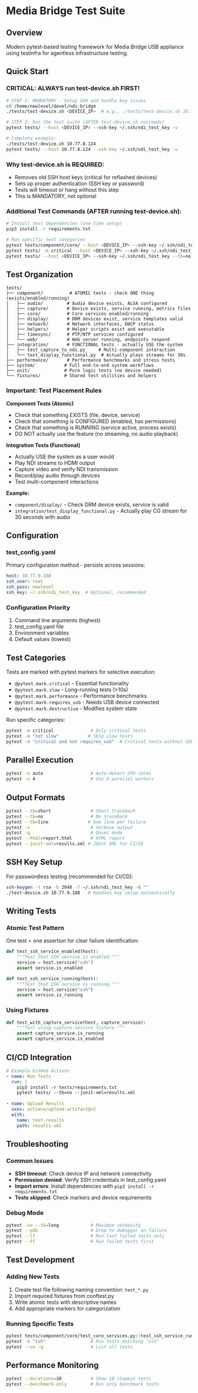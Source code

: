 # Media Bridge Test Suite

## Overview
Modern pytest-based testing framework for Media Bridge USB appliance using testinfra for agentless infrastructure testing.

## Quick Start

### CRITICAL: ALWAYS run test-device.sh FIRST!

```bash
# STEP 1: MANDATORY - Setup SSH and handle key issues
cd /home/newlevel/devel/ndi-bridge
./tests/test-device.sh <DEVICE_IP>  # e.g., ./tests/test-device.sh 10.77.8.124

# STEP 2: Run the test suite (AFTER test-device.sh succeeds)
pytest tests/ --host <DEVICE_IP> --ssh-key ~/.ssh/ndi_test_key -v

# Complete example:
./tests/test-device.sh 10.77.8.124
pytest tests/ --host 10.77.8.124 --ssh-key ~/.ssh/ndi_test_key -v
```

### Why test-device.sh is REQUIRED:
- Removes old SSH host keys (critical for reflashed devices)
- Sets up proper authentication (SSH key or password)
- Tests will timeout or hang without this step
- This is MANDATORY, not optional

### Additional Test Commands (AFTER running test-device.sh):
```bash
# Install test dependencies (one-time setup)
pip3 install -r requirements.txt

# Run specific test categories
pytest tests/component/core/ --host <DEVICE_IP> --ssh-key ~/.ssh/ndi_test_key -q
pytest tests/ -m critical --host <DEVICE_IP> --ssh-key ~/.ssh/ndi_test_key
pytest tests/ --host <DEVICE_IP> --ssh-key ~/.ssh/ndi_test_key --tb=no --co  # List tests
```

## Test Organization

```
tests/
├── component/          # ATOMIC tests - check ONE thing (exists/enabled/running)
│   ├── audio/         # Audio device exists, ALSA configured
│   ├── capture/       # Device exists, service running, metrics files
│   ├── core/          # Core services enabled/running
│   ├── display/       # DRM devices exist, service templates valid
│   ├── network/       # Network interfaces, DHCP status
│   ├── helpers/       # Helper scripts exist and executable
│   ├── timesync/      # PTP/NTP services configured
│   └── web/           # Web server running, endpoints respond
├── integration/       # FUNCTIONAL tests - actually USE the system
│   ├── test_capture_to_ndi.py     # Multi-component interaction
│   └── test_display_functional.py  # Actually plays streams for 30s
├── performance/       # Performance benchmarks and stress tests
├── system/           # Full end-to-end system workflows
├── unit/             # Pure logic tests (no device needed)
└── fixtures/         # Shared test utilities and helpers
```

### Important: Test Placement Rules

**Component Tests (Atomic)**
- Check that something EXISTS (file, device, service)
- Check that something is CONFIGURED (enabled, has permissions)
- Check that something is RUNNING (service active, process exists)
- DO NOT actually use the feature (no streaming, no audio playback)

**Integration Tests (Functional)**
- Actually USE the system as a user would
- Play NDI streams to HDMI output
- Capture video and verify NDI transmission
- Record/play audio through devices
- Test multi-component interactions

**Example:**
- `component/display/` - Check DRM device exists, service is valid
- `integration/test_display_functional.py` - Actually play CG stream for 30 seconds with audio

## Configuration

### test_config.yaml
Primary configuration method - persists across sessions:
```yaml
host: 10.77.9.188
ssh_user: root
ssh_pass: newlevel
ssh_key: ~/.ssh/ndi_test_key  # Optional, recommended
```

### Configuration Priority
1. Command line arguments (highest)
2. test_config.yaml file
3. Environment variables
4. Default values (lowest)

## Test Categories

Tests are marked with pytest markers for selective execution:

- `@pytest.mark.critical` - Essential functionality
- `@pytest.mark.slow` - Long-running tests (>10s)
- `@pytest.mark.performance` - Performance benchmarks
- `@pytest.mark.requires_usb` - Needs USB device connected
- `@pytest.mark.destructive` - Modifies system state

Run specific categories:
```bash
pytest -m critical              # Only critical tests
pytest -m "not slow"           # Skip slow tests
pytest -m "critical and not requires_usb"  # Critical tests without USB
```

## Parallel Execution

```bash
pytest -n auto                  # Auto-detect CPU cores
pytest -n 4                     # Use 4 parallel workers
```

## Output Formats

```bash
pytest --tb=short               # Short traceback
pytest --tb=no                  # No traceback
pytest --tb=line               # One line per failure
pytest -v                       # Verbose output
pytest -q                       # Quiet mode
pytest --html=report.html       # HTML report
pytest --junit-xml=results.xml # JUnit XML for CI/CD
```

## SSH Key Setup

For passwordless testing (recommended for CI/CD):
```bash
ssh-keygen -t rsa -b 2048 -f ~/.ssh/ndi_test_key -N ""
./test-device.sh 10.77.9.188   # Handles key setup automatically
```

## Writing Tests

### Atomic Test Pattern
One test = one assertion for clear failure identification:

```python
def test_ssh_service_enabled(host):
    """Test that SSH service is enabled."""
    service = host.service("ssh")
    assert service.is_enabled

def test_ssh_service_running(host):
    """Test that SSH service is running."""
    service = host.service("ssh")
    assert service.is_running
```

### Using Fixtures
```python
def test_with_capture_service(host, capture_service):
    """Test using capture service fixture."""
    assert capture_service.is_running
    assert capture_service.is_enabled
```

## CI/CD Integration

```yaml
# Example GitHub Actions
- name: Run Tests
  run: |
    pip3 install -r tests/requirements.txt
    pytest tests/ --tb=no --junit-xml=results.xml
    
- name: Upload Results
  uses: actions/upload-artifact@v2
  with:
    name: test-results
    path: results.xml
```

## Troubleshooting

### Common Issues
- **SSH timeout**: Check device IP and network connectivity
- **Permission denied**: Verify SSH credentials in test_config.yaml
- **Import errors**: Install dependencies with `pip3 install -r requirements.txt`
- **Tests skipped**: Check markers and device requirements

### Debug Mode
```bash
pytest -vv --tb=long            # Maximum verbosity
pytest --pdb                    # Drop to debugger on failure
pytest --lf                     # Run last failed tests only
pytest --ff                     # Run failed tests first
```

## Test Development

### Adding New Tests
1. Create test file following naming convention: `test_*.py`
2. Import required fixtures from conftest.py
3. Write atomic tests with descriptive names
4. Add appropriate markers for categorization

### Running Specific Tests
```bash
pytest tests/component/core/test_core_services.py::test_ssh_service_running
pytest -k "ssh"                 # Run tests matching "ssh"
pytest --co -q                  # List all tests
```

## Performance Monitoring

```bash
pytest --durations=10           # Show 10 slowest tests
pytest --benchmark-only         # Run only benchmark tests
```